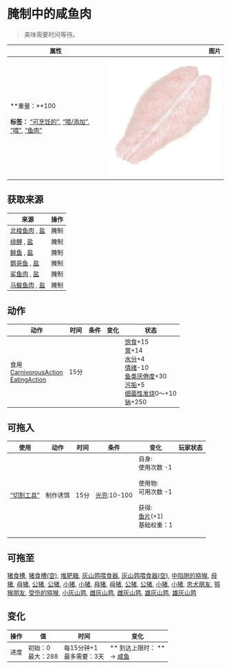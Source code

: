 # 腌制中的咸鱼肉  
> 美味需要时间等待。  
  
  属性  |   图片   
 ----  |  ----:   
 **重量：**100<br><br>**标签：**	[“可烹饪的”](tag_Cookable.md), [“喂/添加”](tag_Feed.md), [“喂”](tag_Meat.md), [“鱼肉”](tag_Fish.md)  |  ![](Sprite/BonefishDrying.png)   
  
## 获取来源  
来源  |  操作  
----  |  ----  
[北梭鱼肉](BonefishMeat.md) , [盐](Salt.md)  |  腌制  
[绯鲤](Goatfish.md) , [盐](Salt.md)  |  腌制  
[鲱鱼](Herring.md) , [盐](Salt.md)  |  腌制  
[鹦哥鱼](ParrotFish.md) , [盐](Salt.md)  |  腌制  
[鲨鱼肉](SharkMeat.md) , [盐](Salt.md)  |  腌制  
[马鲅鱼肉](ThreadfinMeat.md) , [盐](Salt.md)  |  腌制  
## 动作  
动作  |  时间  |  条件  |  变化  |  状态  
----  |  ----  |  ----  |  ----  |  ----  
食用<br>[CarnivorousAction](CarnivorousAction.md)<br>[EatingAction](EatingAction.md)  |  15分  |    |    |  [饱食](Satiation.md)+15<br>[胃](Stomach.md)+14<br>[水分](Hydration.md)+4<br>[情绪](Morale.md)-10<br>[鱼类<nobr>厌倦度</nobr>](SaturationFish.md)+30<br>[污垢](Filth.md)+5<br>[细菌性发烧](BacteriaFever.md)0～+10<br>[钠](Sodium.md)+250  
## 可拖入  
使用  |  动作  |  时间  |  条件  |  变化  |  玩家状态  
----  |  ----  |  ----  |  ----  |  ----  |  ----  
[“切割工具”](tag_Cutter.md)  |  制作诱饵  |  15分  |  [光亮](Light.md):10-100  |  自身:<br>使用次数  -1<br><br>使用物:<br>可用次数  -1<br><br>获得:<br>[鱼片](FishSlices.md)(+1)<br>基础权重：1<br><br>  |    
## 可拖至  
[猪食槽](BoarFeeder.md), [猪食槽(空)](BoarFeederEmpty.md), [堆肥箱](CompostBin.md), [灰山鹑喂食器](PartridgeFeeder.md), [灰山鹑喂食器(空)](PartridgeFeederEmpty.md), [中陷阱的猕猴](CageTrapMacaque.md), [母猪](BoarEnclosureFemale.md), [母猪](BoarEnclosureFemale.md), [公猪](BoarEnclosureMale.md), [公猪](BoarEnclosureMale.md), [小猪](BoarEnclosurePiglet.md), [小猪](BoarEnclosurePiglet.md), [母猪](BoarTiedFemale.md), [母猪](BoarTiedFemale.md), [公猪](BoarTiedMale.md), [公猪](BoarTiedMale.md), [小猪](BoarTiedPiglet.md), [小猪](BoarTiedPiglet.md), [忠犬朋友](DogFriend.md), [猕猴朋友](MacaqueFriend.md), [受伤的猕猴](MacaqueWounded.md), [小灰山鹑](PartridgeChick.md), [雌灰山鹑](PartridgeFemaleEnclosure.md), [雌灰山鹑](PartridgeFemaleLive.md), [雄灰山鹑](PartridgeMaleEnclosure.md), [雄灰山鹑](PartridgeMaleLive.md)  
## 变化   
操作  |  值  |  时间  |  变化  
----  |  ----  |  ----  |  ----  
进度  |  初始：0<br>最大：288  |  每15分钟+1<br>最多需要：3天  |  ** 到达上限时： **<br>→ [咸鱼](FishSalted.md)  
